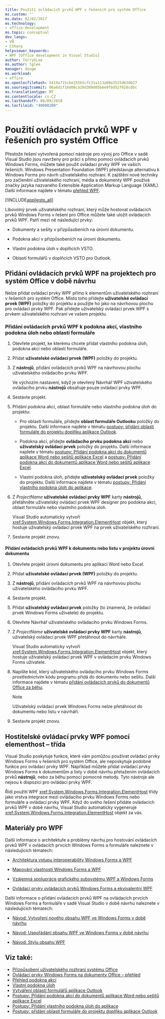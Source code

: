 ```yaml
---
title: Použití ovládacích prvků WPF v řešeních pro systém Office
ms.custom: ''
ms.date: 02/02/2017
ms.technology:
- office-development
ms.topic: conceptual
dev_langs:
- VB
- CSharp
helpviewer_keywords:
- WPF [Office development in Visual Studio]
author: TerryGLee
ms.author: tglee
manager: douge
ms.workload:
- office
ms.openlocfilehash: 5419a715cbe255b5cfc31a113a00e3525d63d827
ms.sourcegitcommit: 96a6d1f16d06ca28d309d05b6e9fbd52f628cdbc
ms.translationtype: MT
ms.contentlocale: cs-CZ
ms.lasthandoff: 08/09/2018
ms.locfileid: "40008200"
---
```

# <a name="use-wpf-controls-in-office-solutions"></a>Použití ovládacích prvků WPF v řešeních pro systém Office

Přestože řešení vytvořená pomocí nástroje pro vývoj pro Office v sadě Visual Studio jsou navrženy pro práci s přímo pomocí ovládacích prvků Windows Forms, můžete také použít ovládací prvky WPF ve vašich řešeních. Windows Presentation Foundation (WPF) představuje alternativu k Windows Forms pro návrh uživatelského rozhraní. K zajištění nové techniky pro začlenění uživatelského rozhraní, média a dokumenty WPF používá značky jazyka nazvaného Extensible Application Markup Language (XAML). Další informace najdete v tématu [přehled WPF](../designers/introduction-to-wpf.md).

[!INCLUDE[appliesto_all](../vsto/includes/appliesto-all-md.md)]

Libovolný prvek uživatelského rozhraní, který může hostovat ovládacích prvků Windows Forms v řešení pro Office můžete také uložit ovládacích prvků WPF. Patří mezi ně následující prvky:

-   Dokumenty a sešity v přizpůsobeních na úrovni dokumentu.

-   Podokna akcí v přizpůsobeních na úrovni dokumentu.

-   Vlastní podokna úloh v doplňcích VSTO.

-   Oblastí formulářů v doplňcích VSTO pro Outlook.

## <a name="add-wpf-controls-to-office-projects-at-design-time"></a>Přidání ovládacích prvků WPF na projektech pro systém Office v době návrhu

Nelze přidat ovládací prvky WPF přímo k elementům uživatelského rozhraní v řešeních pro systém Office. Místo toho přidejte **uživatelské ovládací prvek (WPF)** položky do projektu a použijte ho jako na návrhovou plochu pro ovládací prvky WPF. Pak přidejte uživatelský ovládací prvek WPF s prvkem uživatelského rozhraní ve vašem projektu.

### <a name="to-add-wpf-controls-to-an-actions-pane-custom-task-pane-or-form-region"></a>Přidání ovládacích prvků WPF k podokna akcí, vlastního podokna úloh nebo oblasti formuláře

1.  Otevřete projekt, ke kterému chcete přidat vlastního podokna úloh, podokna akcí nebo oblasti formuláře.

2.  Přidat **uživatelské ovládací prvek (WPF)** položky do projektu.

3.  Z **nástrojů**, přidání ovládacích prvků WPF na návrhovou plochu uživatelského ovládacího prvku WPF.

     Ve výchozím nastavení, když je otevřený Návrhář WPF uživatelského ovládacího prvku **nástrojů** obsahuje pouze ovládací prvky WPF.

4.  Sestavte projekt.

5.  Přidání podokna akcí, oblast formuláře nebo vlastního podokna úloh do projektu:

    -   Pro oblasti formuláře, přidejte **oblast formuláře Outlooku** položky do projektu. Další informace najdete v tématu [postupy: přidání oblasti formuláře do projektu doplňku aplikace Outlook](../vsto/how-to-add-a-form-region-to-an-outlook-add-in-project.md).

    -   Podokna akcí, přidejte **ovládacího prvku podokna akcí** nebo **uživatelský ovládací prvek** položky do projektu. Další informace najdete v tématu [postupy: Přidání podokna akcí do dokumentů aplikace Word nebo sešitů aplikace Excel](../vsto/how-to-add-an-actions-pane-to-word-documents-or-excel-workbooks.md) a [postupy: Přidání podokna akcí do dokumentů aplikace Word nebo sešitů aplikace Excel](../vsto/how-to-add-an-actions-pane-to-word-documents-or-excel-workbooks.md).

    -   Vlastní podokna úloh, přidejte **uživatelský ovládací prvek** položky do projektu. Další informace najdete v tématu [postupy: Přidání vlastního podokna úloh do aplikace](../vsto/how-to-add-a-custom-task-pane-to-an-application.md).

6.  Z *ProjectName* **uživatelské ovládací prvky WPF** karty **nástrojů**, přetáhněte uživatelský ovládací prvek WPF designer pro podokna akcí, oblast formuláře nebo vlastního podokna úloh.

     Visual Studio automaticky vytvoří <xref:System.Windows.Forms.Integration.ElementHost> objekt, který hostuje uživatelský ovládací prvek WPF na prvek uživatelského rozhraní.

7.  Sestavte projekt znovu.

#### <a name="to-add-wpf-controls-to-a-document-or-worksheet-in-a-document-level-project"></a>Přidání ovládacích prvků WPF k dokumentu nebo listu v projektu úrovni dokumentu

1.  Otevřete projekt úrovni dokumentu pro aplikaci Word nebo Excel.

2.  Přidat **uživatelské ovládací prvek (WPF)** položky do projektu.

3.  Z **nástrojů**, přidání ovládacích prvků WPF na návrhovou plochu uživatelského ovládacího prvku WPF.

4.  Sestavte projekt.

5.  Přidat **uživatelský ovládací prvek** položky (to znamená, že ovládací prvek Windows Forms uživatele) do projektu.

6.  Otevřete Návrhář uživatelského ovládacího prvku Windows Forms.

7.  Z *ProjectName* **uživatelské ovládací prvky WPF** karty **nástrojů**, uživatelský ovládací prvek WPF přetáhnout do návrháře.

     Visual Studio automaticky vytvoří <xref:System.Windows.Forms.Integration.ElementHost> objekt, který hostuje uživatelský ovládací prvek WPF v ovládacím prvku Windows Forms uživatele.

8.  Napište kód, který uživatelského ovládacího prvku Windows Forms prostřednictvím kódu programu přidá do dokumentu nebo sešitu. Další informace najdete v tématu [přidání ovládacích prvků do dokumentů Office za běhu](../vsto/adding-controls-to-office-documents-at-run-time.md).

    > [!NOTE]
    > Uživatelský ovládací prvek Windows Forms nelze přetáhnout do dokumentu nebo listu v návrháři.

9. Sestavte projekt znovu.

## <a name="host-wpf-controls-by-using-the-elementhost-class"></a>Hostitelské ovládací prvky WPF pomocí elementhost – třída

Visual Studio poskytuje funkce, které vám pomůžou používat ovládací prvky Windows Forms v řešeních pro systém Office, ale neposkytuje podobné funkce pro ovládací prvky WPF. Například můžete přidat ovládací prvky Windows Forms k dokumentům a listy v době návrhu přetažením ovládacích prvků **nástrojů**, nebo za běhu pomocí pomocné metody. Tyto nástroje ale nejsou k dispozici pro ovládací prvky WPF.

Řídí použití WPF <xref:System.Windows.Forms.Integration.ElementHost> třídy jako vrstva integrace mezi ovládacího prvku Windows Forms nebo formuláře a ovládací prvky WPF. Když do svého řešení přidáte ovládacích prvků WPF v době návrhu, Visual Studio automaticky vygeneruje <xref:System.Windows.Forms.Integration.ElementHost> objekt za vás.

## <a name="wpf-resources"></a>Materiály pro WPF

Další informace o architektuře a problémy návrhu pro hostování ovládacích prvků WPF v ovládacích prvcích Windows Forms a formuláře naleznete v následujících tématech:

-   [Architektura vstupu interoperability Windows Forms a WPF](/dotnet/framework/wpf/advanced/windows-forms-and-wpf-interoperability-input-architecture)

-   [Mapování vlastnosti Windows Forms a WPF](/dotnet/framework/wpf/advanced/windows-forms-and-wpf-property-mapping)

-   [Vzájemná spolupráce grafického subsystému WPF a Windows Forms](/dotnet/framework/wpf/advanced/wpf-and-windows-forms-interoperation)

-   [Ovládací prvky ovládacích prvků Windows Forms a ekvivalentní WPF](/dotnet/framework/wpf/advanced/windows-forms-controls-and-equivalent-wpf-controls)

Další informace o přidání ovládacích prvků WPF na ovládacích prvcích Windows Forms a formuláře v sadě Visual Studio v době návrhu naleznete v následujících tématech:

-   [Návod: Vytvoření nového obsahu WPF ve Windows Forms v době návrhu](/dotnet/framework/winforms/advanced/walkthrough-creating-new-wpf-content-on-windows-forms-at-design-time)

-   [Návod: Uspořádání obsahu WPF ve Windows Forms v době návrhu](/dotnet/framework/winforms/advanced/walkthrough-arranging-wpf-content-on-windows-forms-at-design-time)

-   [Návod: Stylu obsahu WPF](/dotnet/framework/winforms/advanced/walkthrough-styling-wpf-content)

## <a name="see-also"></a>Viz také:

- [Přizpůsobení uživatelského rozhraní systému Office](../vsto/office-ui-customization.md)
- [Ovládací prvky Windows Forms na dokumenty Office – přehled](../vsto/windows-forms-controls-on-office-documents-overview.md)
- [Přehled podokna akcí](../vsto/actions-pane-overview.md)
- [Vlastní podokna úloh](../vsto/custom-task-panes.md)
- [Vytváření oblastí formulářů aplikace Outlook](../vsto/creating-outlook-form-regions.md)
- [Postupy: Přidání podokna akcí do dokumentů aplikace Word nebo sešitů aplikace Excel](../vsto/how-to-add-an-actions-pane-to-word-documents-or-excel-workbooks.md)
- [Postupy: Přidání vlastního podokna úloh do aplikace](../vsto/how-to-add-a-custom-task-pane-to-an-application.md)
- [Postupy: přidání oblasti formuláře do projektu doplňku aplikace Outlook](../vsto/how-to-add-a-form-region-to-an-outlook-add-in-project.md)
